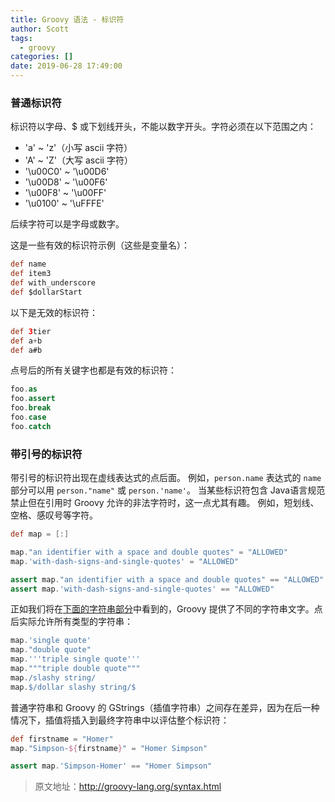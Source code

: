 ```yaml
---
title: Groovy 语法 - 标识符
author: Scott
tags:
  - groovy
categories: []
date: 2019-06-28 17:49:00
---
```

### 普通标识符
标识符以字母、$ 或下划线开头，不能以数字开头。字符必须在以下范围之内：
* 'a' ~ 'z'（小写 ascii 字符）
* 'A' ~ 'Z'（大写 ascii 字符）
* '\u00C0' ~ '\u00D6'
* '\u00D8' ~ '\u00F6'
* '\u00F8' ~ '\u00FF'
* '\u0100' ~ '\uFFFE'

后续字符可以是字母或数字。

这是一些有效的标识符示例（这些是变量名）：
```groovy
def name
def item3
def with_underscore
def $dollarStart
```

以下是无效的标识符：
```groovy
def 3tier
def a+b
def a#b
```
点号后的所有关键字也都是有效的标识符：
```groovy
foo.as
foo.assert
foo.break
foo.case
foo.catch
```

### 带引号的标识符
带引号的标识符出现在虚线表达式的点后面。 例如，`person.name` 表达式的 `name` 部分可以用 `person."name"` 或 `person.'name'`。 当某些标识符包含 Java语言规范禁止但在引用时 Groovy 允许的非法字符时，这一点尤其有趣。 例如，短划线、空格、感叹号等字符。
```groovy
def map = [:]

map."an identifier with a space and double quotes" = "ALLOWED"
map.'with-dash-signs-and-single-quotes' = "ALLOWED"

assert map."an identifier with a space and double quotes" == "ALLOWED"
assert map.'with-dash-signs-and-single-quotes' == "ALLOWED"
```

正如我们将在[下面的字符串部分](http://groovy-lang.org/syntax.html#all-strings)中看到的，Groovy 提供了不同的字符串文字。点后实际允许所有类型的字符串：
```groovy
map.'single quote'
map."double quote"
map.'''triple single quote'''
map."""triple double quote"""
map./slashy string/
map.$/dollar slashy string/$
```

普通字符串和 Groovy 的 GStrings（插值字符串）之间存在差异，因为在后一种情况下，插值将插入到最终字符串中以评估整个标识符：
```groovy
def firstname = "Homer"
map."Simpson-${firstname}" = "Homer Simpson"

assert map.'Simpson-Homer' == "Homer Simpson"
```

> 原文地址：http://groovy-lang.org/syntax.html